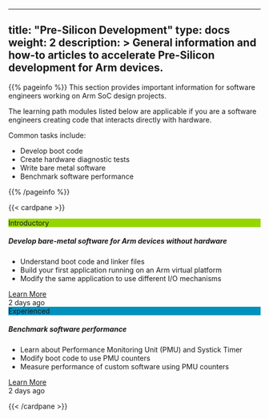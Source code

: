 
---
title: "Pre-Silicon Development" 
type: docs
weight: 2
description: >
    General information and how-to articles to accelerate Pre-Silicon development for Arm devices. 
---

{{% pageinfo %}}
This section provides important information for software engineers working on Arm SoC design projects.

The learning path modules listed below are applicable if you are a software engineers creating code that interacts directly with hardware.

Common tasks include:
* Develop boot code
* Create hardware diagnostic tests
* Write bare metal software
* Benchmark software performance

{{% /pageinfo %}}

{{< cardpane >}}

<div class="card text-center">
  <div class="card-header" style="background-color:#95d600;">Introductory</div>
  <div class="card-body">
    <h5 class="card-title"> <b> Develop bare-metal software for Arm devices without hardware </b> </h5>
    <p class="card-text">
    <div style="text-align:left">
     <ul >
      <li>Understand boot code and linker files</li>
      <li>Build your first application running on an Arm virtual platform</li>
      <li>Modify the same application to use different I/O mechanisms</li>
     </ul>
    </div>
    </p>
    <a href="/pre-silicon/bare-metal-lp" class="btn btn-primary">Learn More</a>
  </div>
  <div class="card-footer text-muted">2 days ago</div>
</div>

<div class="card text-center">
  <div class="card-header" style="background-color:#0091bd;">Experienced</div>
  <div class="card-body">
    <h5 class="card-title"> <b> Benchmark software performance </b> </h5>
    <p class="card-text">
    <div style="text-align:left">
     <ul>
      <li>Learn about Performance Monitoring Unit (PMU) and Systick Timer</li>
      <li>Modify boot code to use PMU counters</li>
      <li>Measure performance of custom software using PMU counters</li>
   </ul>
   </div>
    </p>
    <a href="#" class="btn btn-primary">Learn More</a>
  </div>
  <div class="card-footer text-muted">2 days ago</div>
</div>

{{< /cardpane >}}




